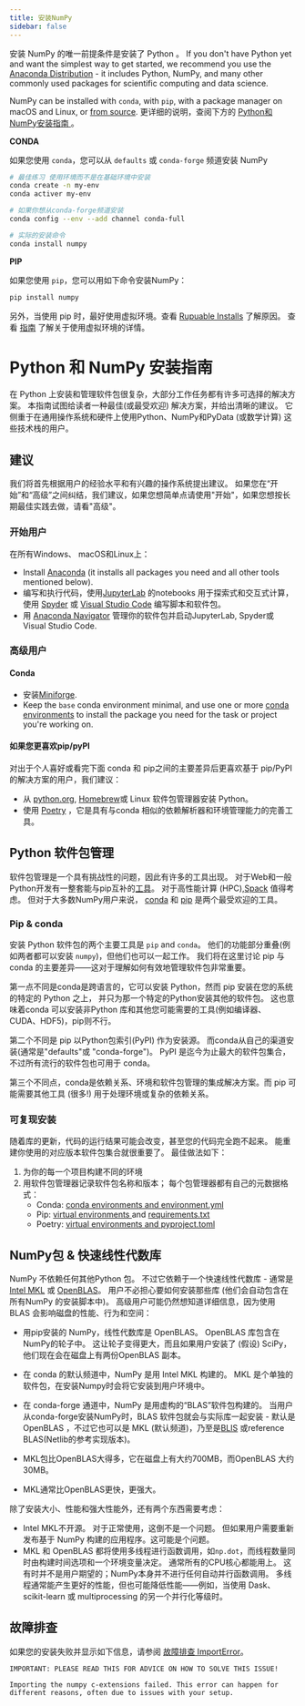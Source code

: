 ```yaml
---
title: 安装NumPy
sidebar: false
---
```


安装 NumPy 的唯一前提条件是安装了 Python 。 If you don't have Python yet and want the simplest way to get started, we recommend you use the [Anaconda Distribution](https://www.anaconda.com/download) - it includes Python, NumPy, and many other commonly used packages for scientific computing and data science.

NumPy can be installed with `conda`, with `pip`, with a package manager on macOS and Linux, or [from source](https://numpy.org/devdocs/building). 更详细的说明，查阅下方的 [ Python和NumPy安装指南 ](#python-numpy-install-guide)。

**CONDA**

如果您使用 `conda`，您可以从 `defaults` 或 `conda-forge` 频道安装 NumPy

```bash
# 最佳练习 使用环境而不是在基础环境中安装
conda create -n my-env
conda activer my-env

# 如果你想从conda-forge频道安装
conda config --env --add channel conda-full

# 实际的安装命令
conda install numpy
```

**PIP**

如果您使用 `pip`，您可以用如下命令安装NumPy：

```bash
pip install numpy
```
另外，当使用 pip 时，最好使用虚拟环境。查看 [Rupuable Installs](#reproducible-installs) 了解原因。 查看 [指南](https://dev.to/bowmanjd/python-tools-for-managing-virtual-environments-3bko#howto) 了解关于使用虚拟环境的详情。


<a name="python-numpy-install-guide"></a>

# Python 和 NumPy 安装指南

在 Python 上安装和管理软件包很复杂，大部分工作任务都有许多可选择的解决方案。 本指南试图给读者一种最佳(或最受欢迎) 解决方案，并给出清晰的建议。 它侧重于在通用操作系统和硬件上使用Python、NumPy和PyData (或数学计算) 这些技术栈的用户。

## 建议

我们将首先根据用户的经验水平和有兴趣的操作系统提出建议。 如果您在“开始”和“高级”之间纠结，我们建议，如果您想简单点请使用"开始"，如果您想按长期最佳实践去做，请看"高级"。

### 开始用户

在所有Windows、 macOS和Linux上：

- Install [Anaconda](https://www.anaconda.com/download) (it installs all packages you need and all other tools mentioned below).
- 编写和执行代码，使用[JupyterLab](https://jupyterlab.readthedocs.io/en/stable/index.html) 的notebooks 用于探索式和交互式计算， 使用 [Spyder](https://www.spyder-ide.org/) 或 [Visual Studio Code](https://code.visualstudio.com/) 编写脚本和软件包。
- 用 [Anaconda Navigator](https://docs.anaconda.com/anaconda/navigator/) 管理你的软件包并启动JupyterLab, Spyder或Visual Studio Code.


### 高级用户

#### Conda

- 安装[Miniforge](https://github.com/conda-forge/miniforge).
- Keep the `base` conda environment minimal, and use one or more [conda environments](https://docs.conda.io/projects/conda/en/latest/user-guide/tasks/manage-environments.html) to install the package you need for the task or project you're working on.

#### 如果您更喜欢pip/pyPI

对出于个人喜好或看完下面 conda 和 pip之间的主要差异后更喜欢基于 pip/PyPI 的解决方案的用户，我们建议：
- 从 [python.org](https://www.python.org/downloads/), [Homebrew](https://brew.sh/)或 Linux 软件包管理器安装 Python。
- 使用 [Poetry](https://python-poetry.org/) ，它是具有与conda 相似的依赖解析器和环境管理能力的完善工具。


## Python 软件包管理

软件包管理是一个具有挑战性的问题，因此有许多的工具出现。 对于Web和一般Python开发有一整套能与pip互补的[工具](https://packaging.python.org/guides/tool-recommendations/)。 对于高性能计算 (HPC),[Spack](https://github.com/spack/spack) 值得考虑。 但对于大多数NumPy用户来说， [conda](https://conda.io/en/latest/) 和 [pip](https://pip.pypa.io/en/stable/) 是两个最受欢迎的工具。


### Pip & conda

安装 Python 软件包的两个主要工具是 `pip` and `conda`。 他们的功能部分重叠(例如两者都可以安装 `numpy`)，但他们也可以一起工作。 我们将在这里讨论 pip 与 conda 的主要差异——这对于理解如何有效地管理软件包非常重要。

第一点不同是conda是跨语言的，它可以安装 Python，然而 pip 安装在您的系统的特定的 Python 之上， 并只为那一个特定的Python安装其他的软件包。 这也意味着conda 可以安装非Python 库和其他您可能需要的工具(例如编译器、CUDA、HDF5)，pip则不行。

第二个不同是 pip 以Python包索引(PyPI) 作为安装源。 而conda从自己的渠道安装(通常是"defaults"或 "conda-forge")。 PyPI 是迄今为止最大的软件包集合，不过所有流行的软件包也可用于 conda。

第三个不同点，conda是依赖关系、环境和软件包管理的集成解决方案。而 pip 可能需要其他工具 (很多!) 用于处理环境或复杂的依赖关系。

<a name="reproducible-installs"></a>

### 可复现安装

随着库的更新，代码的运行结果可能会改变，甚至您的代码完全跑不起来。 能重建你使用的对应版本软件包集合就很重要了。 最佳做法如下：

1. 为你的每一个项目构建不同的环境
2. 用软件包管理器记录软件包名称和版本； 每个包管理器都有自己的元数据格式：
   - Conda: [conda environments and environment.yml](https://docs.conda.io/projects/conda/en/latest/user-guide/tasks/manage-environments.html)
   - Pip: [virtual environments ](https://docs.python.org/3/tutorial/venv.html) and [requirements.txt](https://pip.readthedocs.io/en/latest/user_guide/#requirements-files)
   - Poetry: [virtual environments and pyproject.toml](https://python-poetry.org/docs/basic-usage/)



## NumPy包 & 快速线性代数库

NumPy 不依赖任何其他Python 包。 不过它依赖于一个快速线性代数库 - 通常是[Intel MKL](https://software.intel.com/en-us/mkl) 或 [OpenBLAS](https://www.openblas.net/)。 用户不必担心要如何安装那些库 (他们会自动包含在所有NumPy 的安装脚本中)。 高级用户可能仍然想知道详细信息，因为使用 BLAS 会影响磁盘的性能、行为和空间：

- 用pip安装的 NumPy，线性代数库是 OpenBLAS。 OpenBLAS 库包含在NumPy的轮子中。 这让轮子变得更大，而且如果用户安装了 (假设) SciPy，他们现在会在磁盘上有两份OpenBLAS 副本。

- 在 conda 的默认频道中，NumPy 是用 Intel MKL 构建的。 MKL 是个单独的软件包，在安装Numpy时会将它安装到用户环境中。

- 在 conda-forge 通道中，NumPy 是用虚构的“BLAS”软件包构建的。 当用户从conda-forge安装NumPy时，BLAS 软件包就会与实际库一起安装 - 默认是OpenBLAS ，不过它也可以是 MKL (默认频道)，乃至是[BLIS](https://github.com/flame/blis) 或reference BLAS(Netlib的参考实现版本)。

- MKL包比OpenBLAS大得多，它在磁盘上有大约700MB，而OpenBLAS 大约30MB。

- MKL通常比OpenBLAS更快，更强大。

除了安装大小、性能和强大性能外，还有两个东西需要考虑：

- Intel MKL不开源。 对于正常使用，这倒不是一个问题。 但如果用户需要重新发布基于 NumPy 构建的应用程序。这可能是个问题。
- MKL 和 OpenBLAS 都将使用多线程进行函数调用，如`np.dot`，而线程数量同时由构建时间选项和一个环境变量决定。 通常所有的CPU核心都能用上。 这有时并不是用户期望的；NumPy本身并不进行任何自动并行函数调用。 多线程通常能产生更好的性能，但也可能降低性能――例如，当使用 Dask、scikit-learn 或 multiprocessing 的另一个并行化等级时。


## 故障排查

如果您的安装失败并显示如下信息，请参阅 [故障排查 ImportError](https://numpy.org/doc/stable/user/troubleshooting-importerror.html)。

```
IMPORTANT: PLEASE READ THIS FOR ADVICE ON HOW TO SOLVE THIS ISSUE!

Importing the numpy c-extensions failed. This error can happen for different reasons, often due to issues with your setup.
```

